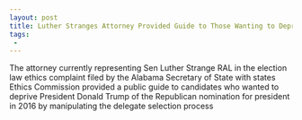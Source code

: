 ```yaml
---
layout: post
title: Luther Stranges Attorney Provided Guide to Those Wanting to Deprive Trump of Nomination
tags:
 -
---
```

The attorney currently representing Sen Luther Strange RAL in the election law ethics complaint filed by the Alabama Secretary of State with states Ethics Commission provided a public guide to candidates who wanted to deprive President Donald Trump of the Republican nomination for president in 2016 by manipulating the delegate selection process
